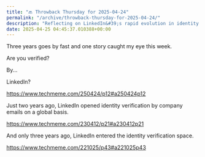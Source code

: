 ```yaml
---
title: "🔙 Throwback Thursday for 2025-04-24"
permalink: "/archive/throwback-thursday-for-2025-04-24/"
description: "Reflecting on LinkedIn&#39;s rapid evolution in identity verification over the past three years."
date: 2025-04-25 04:45:37.010388+00:00
---
```


Three years goes by fast and one story caught my eye this week.

Are you verified? 

By... 

LinkedIn?

https://www.techmeme.com/250424/p12#a250424p12

Just two years ago, LinkedIn opened identity verification by company emails on a global basis.

https://www.techmeme.com/230412/p21#a230412p21

And only three years ago, LinkedIn entered the identity verification space.

https://www.techmeme.com/221025/p43#a221025p43
 